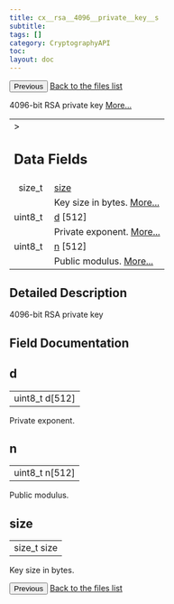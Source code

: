```yaml
---
title: cx__rsa__4096__private__key__s
subtitle:
tags: []
category: CryptographyAPI
toc:
layout: doc
---
```


<button class="uk-button uk-button-default uk-button-small uk-margin-medium-top" onclick="history.back()">Previous</button>
<a class="uk-button uk-button-default uk-button-small uk-margin-medium-top crypto-button" href="../../crypto-api/files">Back to the files list</a>


<p>4096-bit RSA private key  
 <a href="../cx__rsa__4096__private__key__s#details">More...</a></p>
<table class="memberdecls">
<tr class="heading"><td colspan="4">><h2 class="groupheader"><a name="pub-attribs"></a>
Data Fields</h2></td></tr>
<tr class="memitem:a854352f53b148adc24983a58a1866d66"><td class="memItemLeft" align="right" valign="top">size_t&#160;</td><td colspan="3" class="memItemRight" valign="bottom"><a class="el" href="../cx__rsa__4096__private__key__s#a854352f53b148adc24983a58a1866d66">size</a></td></tr>
<tr class="memdesc:a854352f53b148adc24983a58a1866d66"><td class="mdescLeft">&#160;</td><td colspan="3" class="mdescRight">Key size in bytes.  <a href="#a854352f53b148adc24983a58a1866d66">More...</a><br /></td></tr>
<tr class="memitem:af7bf60e9e6a4b6cb39e5a68c6606f92e"><td class="memItemLeft" align="right" valign="top">uint8_t&#160;</td><td colspan="3" class="memItemRight" valign="bottom"><a class="el" href="../cx__rsa__4096__private__key__s#af7bf60e9e6a4b6cb39e5a68c6606f92e">d</a> [512]</td></tr>
<tr class="memdesc:af7bf60e9e6a4b6cb39e5a68c6606f92e"><td class="mdescLeft">&#160;</td><td colspan="3" class="mdescRight">Private exponent.  <a href="#af7bf60e9e6a4b6cb39e5a68c6606f92e">More...</a><br /></td></tr>
<tr class="memitem:ac20a68943054b72d682deede0e8f330d"><td class="memItemLeft" align="right" valign="top">uint8_t&#160;</td><td colspan="3" class="memItemRight" valign="bottom"><a class="el" href="../cx__rsa__4096__private__key__s#ac20a68943054b72d682deede0e8f330d">n</a> [512]</td></tr>
<tr class="memdesc:ac20a68943054b72d682deede0e8f330d"><td class="mdescLeft">&#160;</td><td colspan="3" class="mdescRight">Public modulus.  <a href="#ac20a68943054b72d682deede0e8f330d">More...</a><br /></td></tr>
</table>
<a name="details" id="details"></a>

## Detailed Description

<div class="textblock"><p>4096-bit RSA private key </p>
</div><h2 class="groupheader">Field Documentation</h2>
<a id="af7bf60e9e6a4b6cb39e5a68c6606f92e"></a>
<h2 class="memtitle">d</h2>

<div class="memitem">
<div class="memproto">
      <table class="memname">
        <tr>
          <td class="memname">uint8_t d[512]</td>
        </tr>
      </table>
</div><div class="memdoc">

<p>Private exponent. </p>

</div>
</div>
<a id="ac20a68943054b72d682deede0e8f330d"></a>
<h2 class="memtitle">n</h2>

<div class="memitem">
<div class="memproto">
      <table class="memname">
        <tr>
          <td class="memname">uint8_t n[512]</td>
        </tr>
      </table>
</div><div class="memdoc">

<p>Public modulus. </p>

</div>
</div>
<a id="a854352f53b148adc24983a58a1866d66"></a>
<h2 class="memtitle">size</h2>

<div class="memitem">
<div class="memproto">
      <table class="memname">
        <tr>
          <td class="memname">size_t size</td>
        </tr>
      </table>
</div><div class="memdoc">

<p>Key size in bytes. </p>

</div>
</div>
<button class="uk-button uk-button-default uk-button-small uk-margin-medium-top" onclick="history.back()">Previous</button>
<a class="uk-button uk-button-default uk-button-small uk-margin-medium-top crypto-button" href="../../crypto-api/files">Back to the files list</a>
